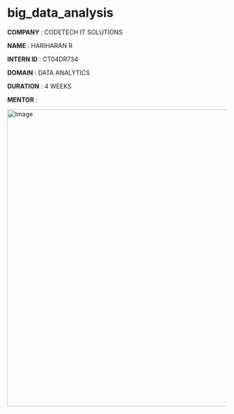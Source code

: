 # big_data_analysis
**COMPANY** : CODETECH IT SOLUTIONS

**NAME** : HARIHARAN R

**INTERN ID** : CT04DR734

**DOMAIN** : DATA ANALYTICS

**DURATION** : 4 WEEKS

**MENTOR** : 

<img width="1036" height="682" alt="Image" src="https://github.com/user-attachments/assets/98616761-261b-4d52-8175-2ba1de6ea790" />
